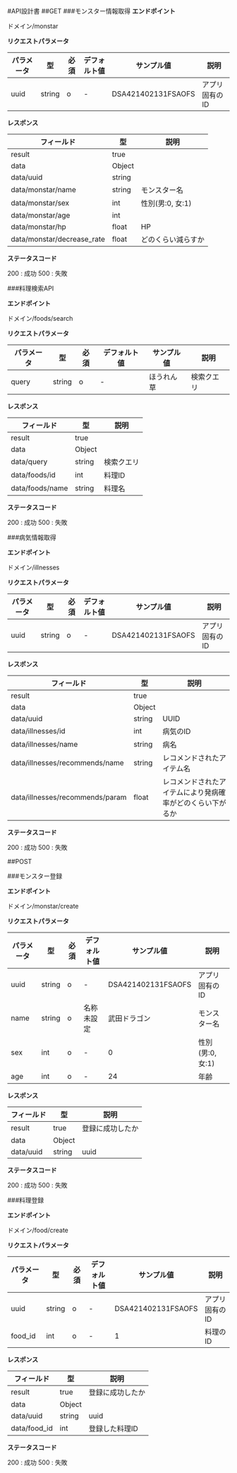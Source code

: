 #API設計書
##GET
###モンスター情報取得
**エンドポイント**

ドメイン/monstar

**リクエストパラメータ**

|パラメータ|型|必須|デフォルト値|サンプル値|説明|
|---|---|---|---|---|---|
|uuid|string|o|-|DSA421402131FSAOFS|アプリ固有のID|

**レスポンス**

|フィールド|型|説明|
|---|---|---|
|result|true||
|data|Object||
|data/uuid|string||
|data/monstar/name|string|モンスター名|
|data/monstar/sex|int|性別(男:0, 女:1)|
|data/monstar/age|int||
|data/monstar/hp|float|HP|
|data/monstar/decrease_rate|float|どのくらい減らすか|

**ステータスコード**

200 : 成功
500 : 失敗

###料理検索API

**エンドポイント**

ドメイン/foods/search

**リクエストパラメータ**

|パラメータ|型|必須|デフォルト値|サンプル値|説明|
|---|---|---|---|---|---|
|query|string|o|-|ほうれん草|検索クエリ|

**レスポンス**

|フィールド|型|説明|
|---|---|---|
|result|true||
|data|Object||
|data/query|string|検索クエリ|
|data/foods/id|int|料理ID|
|data/foods/name|string|料理名|

**ステータスコード**

200 : 成功
500 : 失敗

###病気情報取得

**エンドポイント**

ドメイン/illnesses

**リクエストパラメータ**

|パラメータ|型|必須|デフォルト値|サンプル値|説明|
|---|---|---|---|---|---|
|uuid|string|o|-|DSA421402131FSAOFS|アプリ固有のID|

**レスポンス**

|フィールド|型|説明|
|---|---|---|
|result|true||
|data|Object||
|data/uuid|string|UUID|
|data/illnesses/id|int|病気のID|
|data/illnesses/name|string|病名|
|data/illnesses/recommends/name|string|レコメンドされたアイテム名|
|data/illnesses/recommends/param|float|レコメンドされたアイテムにより発病確率がどのくらい下がるか|

**ステータスコード**

200 : 成功
500 : 失敗


##POST

###モンスター登録

**エンドポイント**

ドメイン/monstar/create

**リクエストパラメータ**

|パラメータ|型|必須|デフォルト値|サンプル値|説明|
|---|---|---|---|---|---|
|uuid|string|o|-|DSA421402131FSAOFS|アプリ固有のID|
|name|string|o|名称未設定|武田ドラゴン|モンスター名|
|sex|int|o|-|0|性別(男:0, 女:1)|
|age|int|o|-|24|年齢|

**レスポンス**

|フィールド|型|説明|
|---|---|---|
|result|true|登録に成功したか|
|data|Object||
|data/uuid|string|uuid|

**ステータスコード**

200 : 成功
500 : 失敗

###料理登録

**エンドポイント**

ドメイン/food/create

**リクエストパラメータ**

|パラメータ|型|必須|デフォルト値|サンプル値|説明|
|---|---|---|---|---|---|
|uuid|string|o|-|DSA421402131FSAOFS|アプリ固有のID|
|food_id|int|o|-|1|料理のID|

**レスポンス**

|フィールド|型|説明|
|---|---|---|
|result|true|登録に成功したか|
|data|Object||
|data/uuid|string|uuid|
|data/food_id|int|登録した料理ID|

**ステータスコード**

200 : 成功
500 : 失敗